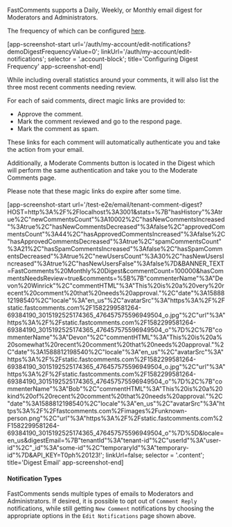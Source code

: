 FastComments supports a Daily, Weekly, or Monthly email digest for Moderators and Administrators.

The frequency of which can be configured <a href="" target="_blank">here</a>.

[app-screenshot-start url='/auth/my-account/edit-notifications?demoDigestFrequencyValue=0'; linkUrl='/auth/my-account/edit-notifications'; selector = '.account-block'; title='Configuring Digest Frequency' app-screenshot-end]

While including overall statistics around your comments, it will also list the three most recent comments needing review.

For each of said comments, direct magic links are provided to:
- Approve the comment.
- Mark the comment reviewed and go to the respond page.
- Mark the comment as spam.

These links for each comment will automatically authenticate you and take the action from your email.

Additionally, a Moderate Comments button is located in the Digest which will perform the same authentication and take you to
the Moderate Comments page.

Please note that these magic links do expire after some time.

[app-screenshot-start url='/test-e2e/email/tenant-comment-digest?HOST=http%3A%2F%2Flocalhost%3A3001&stats=%7B"hasHistory"%3Atrue%2C"newCommentsCount"%3A10002%2C"hasNewCommentsIncreased"%3Atrue%2C"hasNewCommentsDecreased"%3Afalse%2C"approvedCommentsCount"%3A44%2C"hasApprovedCommentsIncreased"%3Afalse%2C"hasApprovedCommentsDecreased"%3Atrue%2C"spamCommentsCount"%3A21%2C"hasSpamCommentsIncreased"%3Afalse%2C"hasSpamCommentsDecreased"%3Atrue%2C"newUsersCount"%3A30%2C"hasNewUsersIncreased"%3Atrue%2C"hasNewUsersFalse"%3Afalse%7D&BANNER_TEXT=FastComments%20Monthly%20Digest&commentCount=100000&hasCommentsNeedsReview=true&comments=%5B%7B"commenterName"%3A"Devon%20Winrick"%2C"commentHTML"%3A"This%20is%20a%20very%20recent%20comment%20that%20needs%20approval."%2C"date"%3A1588812198540%2C"locale"%3A"en_us"%2C"avatarSrc"%3A"https%3A%2F%2Fstatic.fastcomments.com%2F1582299581264-69384190_3015192525174365_476457575596949504_o.jpg"%2C"url"%3A"https%3A%2F%2Fstatic.fastcomments.com%2F1582299581264-69384190_3015192525174365_476457575596949504_o"%7D%2C%7B"commenterName"%3A"Devon"%2C"commentHTML"%3A"This%20is%20a%20somewhat%20recent%20comment%20that%20needs%20approval."%2C"date"%3A1588812198540%2C"locale"%3A"en_us"%2C"avatarSrc"%3A"https%3A%2F%2Fstatic.fastcomments.com%2F1582299581264-69384190_3015192525174365_476457575596949504_o.jpg"%2C"url"%3A"https%3A%2F%2Fstatic.fastcomments.com%2F1582299581264-69384190_3015192525174365_476457575596949504_o"%7D%2C%7B"commenterName"%3A"Bob"%2C"commentHTML"%3A"This%20is%20a%20kind%20of%20recent%20comment%20that%20needs%20approval."%2C"date"%3A1588812198540%2C"locale"%3A"en_us"%2C"avatarSrc"%3A"https%3A%2F%2Ffastcomments.com%2Fimages%2Funknown-person.png"%2C"url"%3A"https%3A%2F%2Fstatic.fastcomments.com%2F1582299581264-69384190_3015192525174365_476457575596949504_o"%7D%5D&locale=en_us&digestEmail=%7B"tenantId"%3A"tenant-id"%2C"userId"%3A"user-id"%2C"_id"%3A"some-id"%2C"temporaryId"%3A"temporary-id"%7D&API_KEY=T0ph%20123!'; linkUrl=false; selector = '.content'; title='Digest Email' app-screenshot-end]

#### Notification Types

FastComments sends multiple types of emails to Moderators and Administrators. If desired, it is possible to opt out of `Comment Reply` notifications, while
still getting `New Comment` notifications by choosing the appropriate options in the `Edit Notifications` page shown above.
